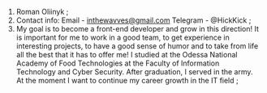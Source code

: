 1. Roman Oliinyk ;
1. Contact info: Email - inthewavves@gmail.com Telegram - @HickKick ;
1. My goal is to become a front-end developer and grow in this direction! It is important for me to work in a good team, to get experience in interesting projects, to have a good sense of humor and to take from life all the best that it has to offer me!
I studied at the Odessa National Academy of Food Technologies at the Faculty of Information Technology and Cyber Security. After graduation, I served in the army. At the moment I want to continue my career growth in the IT field ;
